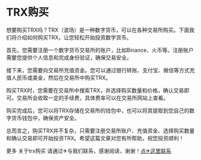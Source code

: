# TRX购买

想要购买TRX吗？TRX（波场）是一种数字货币，可以在各种交易所购买。下面我们将介绍如何购买TRX，让您轻松开始投资数字货币。

首先，您需要注册一个数字货币交易所的账户，比如Binance、火币等。注册账户需要您提供个人信息和完成身份验证，确保交易安全。

接下来，您需要向交易所充值资金。您可以通过银行转账、支付宝、微信等方式充值人民币或美金，然后在交易所中购买TRX。

购买TRX时，您需要在交易所中搜索TRX，并选择购买数量和价格，确认交易即可。交易所会收取一定的手续费，具体费率可以在交易所网站上查看。

购买完成后，您可以将TRX存储在交易所的钱包中，也可以将其提取到您自己的数字货币钱包中，确保资产安全。

总而言之，购买TRX并不复杂，只需要注册交易所账户、充值资金、选择购买数量和确认交易即可开始投资TRX。希望这篇文章对您有所帮助，祝您投资顺利！

更多 关于trx购买 请通过✈与我们联系，感谢阅读，谢谢！[点✈这里联系](https://www.trx.tw)